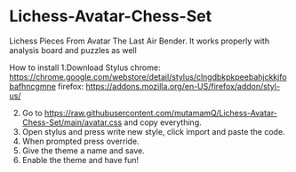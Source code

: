 # Lichess-Avatar-Chess-Set
Lichess Pieces From Avatar The Last Air Bender. It works properly with analysis board and puzzles as well

How to install
1.Download Stylus
chrome: https://chrome.google.com/webstore/detail/stylus/clngdbkpkpeebahjckkjfobafhncgmne 
firefox: https://addons.mozilla.org/en-US/firefox/addon/styl-us/

2. Go to https://raw.githubusercontent.com/mutamamQ/Lichess-Avatar-Chess-Set/main/avatar.css and copy everything.
3. Open stylus and press write new style, click import and paste the code.
4. When prompted press override.
5. Give the theme a name and save.
6. Enable the theme and have fun!
